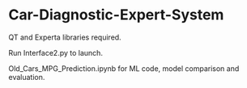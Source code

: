 # Car-Diagnostic-Expert-System

QT and Experta libraries required.


Run Interface2.py to launch.


Old_Cars_MPG_Prediction.ipynb for ML code, model comparison and evaluation.

